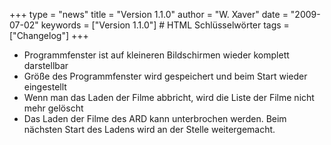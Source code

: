 +++
type = "news"
title = "Version 1.1.0"
author = "W. Xaver"
date = "2009-07-02"
keywords = ["Version 1.1.0"] # HTML Schlüsselwörter
tags = ["Changelog"]
+++

- Programmfenster ist auf kleineren Bildschirmen wieder komplett darstellbar
- Größe des Programmfenster wird gespeichert und beim Start wieder eingestellt
- Wenn man das Laden der Filme abbricht, wird die Liste der Filme nicht mehr gelöscht
- Das Laden der Filme des ARD kann unterbrochen werden. Beim nächsten Start des Ladens wird an der Stelle weitergemacht. 